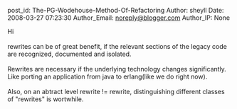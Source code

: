post_id: The-PG-Wodehouse-Method-Of-Refactoring
Author: sheyll
Date: 2008-03-27 07:23:30
Author_Email: noreply@blogger.com
Author_IP: None

Hi<br /><br />rewrites can be of great benefit, if the relevant sections of the legacy code are recognized, documented and isolated.<br /><br />Rewrites are necessary if the underlying technology changes significantly. Like porting an application from java to erlang(like we do right now).<br /><br />Also, on an abtract level rewrite != rewrite, distinguishing different classes of &quot;rewrites&quot; is wortwhile.
